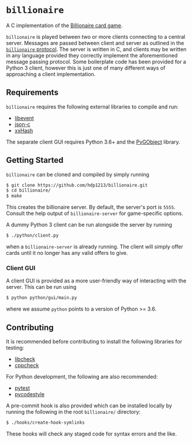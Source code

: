 # `billionaire`

A C implementation of the [Billionaire card game](https://ourpastimes.com/billionarie-card-game-rules-5970604.html).

`billionaire` is played between two or more clients connecting to a
central server. Messages are passed between client and server as
outlined in the [`billionaire` protocol](docs/message_protocol.md).
The server is written in C, and clients may be written in any language
provided they correctly implement the aforementioned message passing
protocol. Some boilerplate code has been provided for a Python 3 client,
however this is just one of many different ways of approaching a client
implementation.

## Requirements

`billionaire` requires the following external libraries to compile and
run:
- [libevent](https://github.com/libevent/libevent)
- [json-c](https://github.com/json-c/json-c/)
- [xxHash](https://github.com/Cyan4973/xxHash)

The separate client GUI requires Python 3.6+ and the
[PyGObject](https://pygobject.readthedocs.io/en/latest/) library.

## Getting Started

`billionaire` can be cloned and compiled by simply running
```bash
$ git clone https://github.com/hdp1213/billionaire.git
$ cd billionaire/
$ make
```

This creates the billionaire server. By default, the server's port is
`5555`. Consult the help output of `billionaire-server` for
game-specific options.

A dummy Python 3 client can be run alongside the server by running
```bash
$ ./python/client.py
```
when a `billionaire-server` is already running. The client will simply
offer cards until it no longer has any valid offers to give.

### Client GUI

A client GUI is provided as a more user-friendly way of interacting with
the server. This can be run using
```bash
$ python python/gui/main.py
```
where we assume `python` points to a version of Python >= 3.6.

## Contributing

It is recommended before contributing to install the following libraries
for testing:
- [libcheck](https://libcheck.github.io/check/)
- [cppcheck](https://github.com/danmar/cppcheck/)

For Python development, the following are also recommended:
- [pytest](https://docs.pytest.org/en/latest/index.html)
- [pycodestyle](https://github.com/PyCQA/pycodestyle)

A pre-commit hook is also provided which can be installed locally by
running the following in the root `billionaire/` directory:
```bash
$ ./hooks/create-hook-symlinks
```

These hooks will check any staged code for syntax errors and the like.
